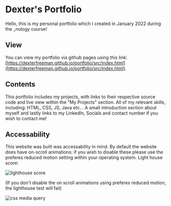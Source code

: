 # Dexter's Portfolio

Hello, this is my personal portfolio which I created in January 2022 during the _nology course!

## View

You can view my portfolio via github pages using this link: [https://dexterfreeman.github.io/portfolio/src/index.html](https://dexterfreeman.github.io/portfolio/src/index.html). 
 
## Contents
This portfolio includes my projects, with links to their respective source code and live view within the "My Projects" section. 
All of my relevant skills, including: HTML, CSS, JS, Java etc...
A small introduction section about myself and lastly links to my LinkedIn, Socials and contact number if you wish to contact me!


## Accessability 
This website was built was accessability in mind. By default the website does have on-scroll animations: if you wish to disable these please use the preferes reduced motion setting within your operating system. 
Light house score: 

![lighthouse score](https://i.ibb.co/hHJGcPC/lighthouse-score.jpg)


(If you don't disable the on scroll animations using preferes reduced motion, the lighthouse test will fail)

![css media query](https://i.ibb.co/brYj5TT/carbon.png)
